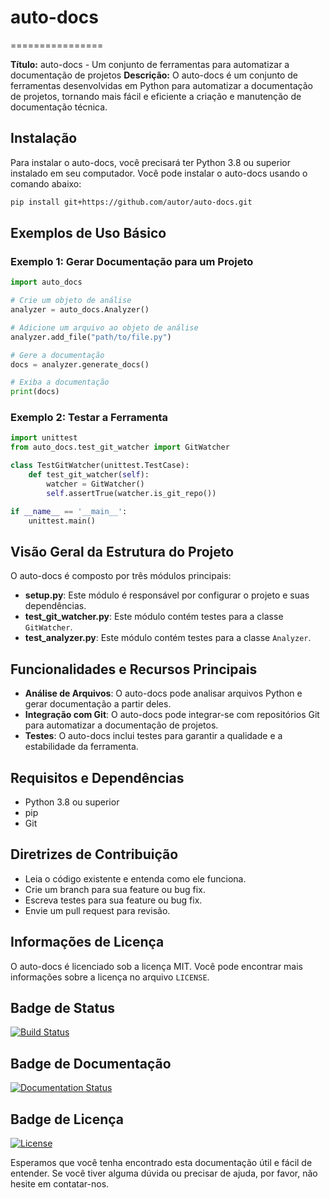 # auto-docs
================

**Título:** auto-docs - Um conjunto de ferramentas para automatizar a documentação de projetos
**Descrição:** O auto-docs é um conjunto de ferramentas desenvolvidas em Python para automatizar a documentação de projetos, tornando mais fácil e eficiente a criação e manutenção de documentação técnica.

**Instalação**
------------

Para instalar o auto-docs, você precisará ter Python 3.8 ou superior instalado em seu computador. Você pode instalar o auto-docs usando o comando abaixo:
```bash
pip install git+https://github.com/autor/auto-docs.git
```
**Exemplos de Uso Básico**
-------------------------

### Exemplo 1: Gerar Documentação para um Projeto

```python
import auto_docs

# Crie um objeto de análise
analyzer = auto_docs.Analyzer()

# Adicione um arquivo ao objeto de análise
analyzer.add_file("path/to/file.py")

# Gere a documentação
docs = analyzer.generate_docs()

# Exiba a documentação
print(docs)
```

### Exemplo 2: Testar a Ferramenta

```python
import unittest
from auto_docs.test_git_watcher import GitWatcher

class TestGitWatcher(unittest.TestCase):
    def test_git_watcher(self):
        watcher = GitWatcher()
        self.assertTrue(watcher.is_git_repo())

if __name__ == '__main__':
    unittest.main()
```

**Visão Geral da Estrutura do Projeto**
------------------------------------

O auto-docs é composto por três módulos principais:

* **setup.py**: Este módulo é responsável por configurar o projeto e suas dependências.
* **test_git_watcher.py**: Este módulo contém testes para a classe `GitWatcher`.
* **test_analyzer.py**: Este módulo contém testes para a classe `Analyzer`.

**Funcionalidades e Recursos Principais**
-----------------------------------------

* **Análise de Arquivos**: O auto-docs pode analisar arquivos Python e gerar documentação a partir deles.
* **Integração com Git**: O auto-docs pode integrar-se com repositórios Git para automatizar a documentação de projetos.
* **Testes**: O auto-docs inclui testes para garantir a qualidade e a estabilidade da ferramenta.

**Requisitos e Dependências**
---------------------------

* Python 3.8 ou superior
* pip
* Git

**Diretrizes de Contribuição**
---------------------------

* Leia o código existente e entenda como ele funciona.
* Crie um branch para sua feature ou bug fix.
* Escreva testes para sua feature ou bug fix.
* Envie um pull request para revisão.

**Informações de Licença**
-------------------------

O auto-docs é licenciado sob a licença MIT. Você pode encontrar mais informações sobre a licença no arquivo `LICENSE`.

**Badge de Status**
-------------------

[![Build Status](https://github.com/autor/auto-docs/workflows/CI/badge.svg)](https://github.com/autor/auto-docs/actions)

**Badge de Documentação**
-------------------------

[![Documentation Status](https://readthedocs.org/projects/auto-docs/badge/?version=latest)](https://auto-docs.readthedocs.io/en/latest/?)

**Badge de Licença**
------------------

[![License](https://img.shields.io/badge/License-MIT-yellow.svg)](https://opensource.org/licenses/MIT)

Esperamos que você tenha encontrado esta documentação útil e fácil de entender. Se você tiver alguma dúvida ou precisar de ajuda, por favor, não hesite em contatar-nos.